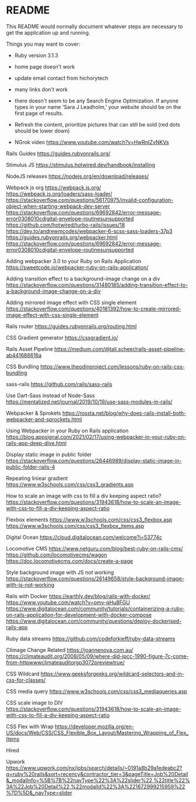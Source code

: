 # README

This README would normally document whatever steps are necessary to get the
application up and running.

Things you may want to cover:

* Ruby version 3.1.3

[//]: # (* System dependencies)

[//]: # ()
[//]: # (* Configuration)

[//]: # ()
[//]: # (* Database creation)

[//]: # ()
[//]: # (* Database initialization)

[//]: # ()
[//]: # (* How to run the test suite)

[//]: # ()
[//]: # (* Services &#40;job queues, cache servers, search engines, etc.&#41;)

[//]: # ()
[//]: # (* Deployment instructions)

* home page doesn't work
* update email contact from hichorytech
* many links don't work
* there doesn't seem to be any Search Engine Optimization. If anyone types in your name 'Sara J Leadholm,' your website should be on the first page of results.
* Refresh the content, prioritize pictures that can still be sold (red dots should be lower down)

* NGrok video https://www.youtube.com/watch?v=HwRnIZvNKVs

Rails Guides
https://guides.rubyonrails.org/

Stimulus JS
https://stimulus.hotwired.dev/handbook/installing

NodeJS releases
https://nodejs.org/en/download/releases/

Webpack js org
https://webpack.js.org/
https://webpack.js.org/loaders/sass-loader/
https://stackoverflow.com/questions/56170975/invalid-configuration-object-when-starting-webpack-dev-server
https://stackoverflow.com/questions/69692842/error-message-error0308010cdigital-envelope-routinesunsupported
https://github.com/hotwired/turbo-rails/issues/18
https://dev.to/andrewmcodes/webpacker-6-scss-sass-loaders-37p3
https://guides.rubyonrails.org/webpacker.html
https://stackoverflow.com/questions/69692842/error-message-error0308010cdigital-envelope-routinesunsupported

Adding webpacker 3.0 to your Ruby on Rails Application
https://sweetcode.io/webpacker-ruby-on-rails-application/


Adding transition effect to a background-image change on a div
https://stackoverflow.com/questions/31480185/adding-transition-effect-to-a-background-image-change-on-a-div

Adding mirrored image effect with CSS single element
https://stackoverflow.com/questions/40181392/how-to-create-mirrored-image-effect-with-css-single-element

Rails router
https://guides.rubyonrails.org/routing.html

CSS Gradient generator
https://cssgradient.io/

Rails Asset Pipeline
https://medium.com/@tali.scheer/rails-asset-pipeline-ab441688616a

CSS Bundling
https://www.theodinproject.com/lessons/ruby-on-rails-css-bundling

sass-rails
https://github.com/rails/sass-rails

Use Dart-Sass instead of Node-Sass
https://mentalized.net/journal/2019/10/19/use-sass-modules-in-rails/

Webpacker & Sprokets
https://rossta.net/blog/why-does-rails-install-both-webpacker-and-sprockets.html

Using Webpacker in your Ruby on Rails application
https://blog.appsignal.com/2021/02/17/using-webpacker-in-your-ruby-on-rails-app-deep-dive.html

Display static image in public folder
https://stackoverflow.com/questions/26446989/display-static-image-in-public-folder-rails-4

Repeating liniear gradient
https://www.w3schools.com/css/css3_gradients.asp

How to scale an image with css to fill a div keeping aspect ratio?
https://stackoverflow.com/questions/31943618/how-to-scale-an-image-with-css-to-fill-a-div-keeping-aspect-ratio

Flexbox elements
https://www.w3schools.com/css/css3_flexbox.asp
https://www.w3schools.com/css/css3_flexbox_items.asp

Digital Ocean
https://cloud.digitalocean.com/welcome?i=53774c

Locomotive CMS
https://www.netguru.com/blog/best-ruby-on-rails-cms/
https://github.com/locomotivecms/wagon
https://doc.locomotivecms.com/docs/create-a-page

Style background image with JS not working
https://stackoverflow.com/questions/26149658/style-background-image-with-js-not-working

Rails with Docker
https://earthly.dev/blog/rails-with-docker/
https://www.youtube.com/watch?v=omv-qHu8FGU
https://www.digitalocean.com/community/tutorials/containerizing-a-ruby-on-rails-application-for-development-with-docker-compose
https://www.digitalocean.com/community/questions/deploy-dockerised-rails-app

Ruby data streams
https://github.com/codeforkjeff/ruby-data-streams

Climage Change Related
https://joannenova.com.au/
https://climateaudit.org/2008/05/09/where-did-ipcc-1990-figure-7c-come-from-httpwwwclimateauditorgp3072previewtrue/

CSS Wildcard
https://www.geeksforgeeks.org/wildcard-selectors-and-in-css-for-classes/

CSS media query
https://www.w3schools.com/css/css3_mediaqueries.asp

CSS scale image to DIV
https://stackoverflow.com/questions/31943618/how-to-scale-an-image-with-css-to-fill-a-div-keeping-aspect-ratio

CSS Flex with Wrap
https://developer.mozilla.org/en-US/docs/Web/CSS/CSS_Flexible_Box_Layout/Mastering_Wrapping_of_Flex_Items

Hired

Upwork
https://www.upwork.com/nx/jobs/search/details/~0191a8b29a1edeabc2?q=ruby%20rails&sort=recency&contractor_tier=3&pageTitle=Job%20Detail&_modalInfo=%5B%7B%22navType%22%3A%22slider%22,%22title%22%3A%22Job%20Detail%22,%22modalId%22%3A%221672999215959%22%7D%5D&_navType=slider
